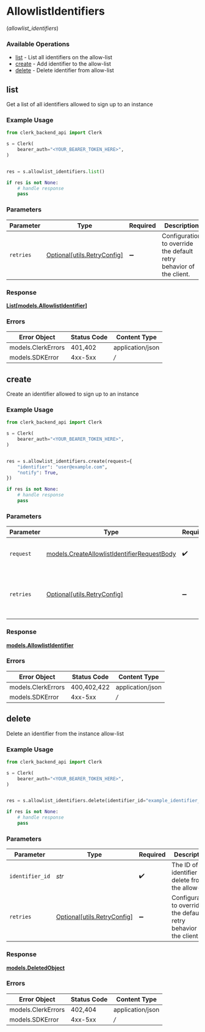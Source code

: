# AllowlistIdentifiers
(*allowlist_identifiers*)

### Available Operations

* [list](#list) - List all identifiers on the allow-list
* [create](#create) - Add identifier to the allow-list
* [delete](#delete) - Delete identifier from allow-list

## list

Get a list of all identifiers allowed to sign up to an instance

### Example Usage

```python
from clerk_backend_api import Clerk

s = Clerk(
    bearer_auth="<YOUR_BEARER_TOKEN_HERE>",
)


res = s.allowlist_identifiers.list()

if res is not None:
    # handle response
    pass

```

### Parameters

| Parameter                                                           | Type                                                                | Required                                                            | Description                                                         |
| ------------------------------------------------------------------- | ------------------------------------------------------------------- | ------------------------------------------------------------------- | ------------------------------------------------------------------- |
| `retries`                                                           | [Optional[utils.RetryConfig]](../../models/utils/retryconfig.md)    | :heavy_minus_sign:                                                  | Configuration to override the default retry behavior of the client. |


### Response

**[List[models.AllowlistIdentifier]](../../models/.md)**
### Errors

| Error Object       | Status Code        | Content Type       |
| ------------------ | ------------------ | ------------------ |
| models.ClerkErrors | 401,402            | application/json   |
| models.SDKError    | 4xx-5xx            | */*                |

## create

Create an identifier allowed to sign up to an instance

### Example Usage

```python
from clerk_backend_api import Clerk

s = Clerk(
    bearer_auth="<YOUR_BEARER_TOKEN_HERE>",
)


res = s.allowlist_identifiers.create(request={
    "identifier": "user@example.com",
    "notify": True,
})

if res is not None:
    # handle response
    pass

```

### Parameters

| Parameter                                                                                           | Type                                                                                                | Required                                                                                            | Description                                                                                         |
| --------------------------------------------------------------------------------------------------- | --------------------------------------------------------------------------------------------------- | --------------------------------------------------------------------------------------------------- | --------------------------------------------------------------------------------------------------- |
| `request`                                                                                           | [models.CreateAllowlistIdentifierRequestBody](../../models/createallowlistidentifierrequestbody.md) | :heavy_check_mark:                                                                                  | The request object to use for the request.                                                          |
| `retries`                                                                                           | [Optional[utils.RetryConfig]](../../models/utils/retryconfig.md)                                    | :heavy_minus_sign:                                                                                  | Configuration to override the default retry behavior of the client.                                 |


### Response

**[models.AllowlistIdentifier](../../models/allowlistidentifier.md)**
### Errors

| Error Object       | Status Code        | Content Type       |
| ------------------ | ------------------ | ------------------ |
| models.ClerkErrors | 400,402,422        | application/json   |
| models.SDKError    | 4xx-5xx            | */*                |

## delete

Delete an identifier from the instance allow-list

### Example Usage

```python
from clerk_backend_api import Clerk

s = Clerk(
    bearer_auth="<YOUR_BEARER_TOKEN_HERE>",
)


res = s.allowlist_identifiers.delete(identifier_id="example_identifier_id")

if res is not None:
    # handle response
    pass

```

### Parameters

| Parameter                                                           | Type                                                                | Required                                                            | Description                                                         | Example                                                             |
| ------------------------------------------------------------------- | ------------------------------------------------------------------- | ------------------------------------------------------------------- | ------------------------------------------------------------------- | ------------------------------------------------------------------- |
| `identifier_id`                                                     | *str*                                                               | :heavy_check_mark:                                                  | The ID of the identifier to delete from the allow-list              | example_identifier_id                                               |
| `retries`                                                           | [Optional[utils.RetryConfig]](../../models/utils/retryconfig.md)    | :heavy_minus_sign:                                                  | Configuration to override the default retry behavior of the client. |                                                                     |


### Response

**[models.DeletedObject](../../models/deletedobject.md)**
### Errors

| Error Object       | Status Code        | Content Type       |
| ------------------ | ------------------ | ------------------ |
| models.ClerkErrors | 402,404            | application/json   |
| models.SDKError    | 4xx-5xx            | */*                |
